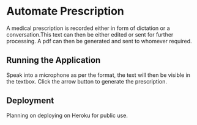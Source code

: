 # Automate Prescription

A medical prescription is recorded either in form of dictation or a conversation.This text can then be either edited or sent for further processing.
A pdf can then be generated and sent to whomever required.

## Running the Application

Speak into a microphone as per the format, the text will then be visible in the textbox. Click the arrow button to generate the prescription.

## Deployment

Planning on deploying on Heroku for public use.


